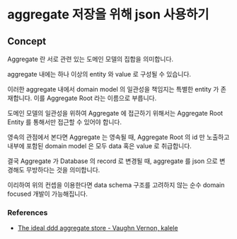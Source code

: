 # aggregate 저장을 위해 json 사용하기

## Concept

Aggregate 란 서로 관련 있는 도메인 모델의 집합을 의미합니다.

aggregate 내에는 하나 이상의 entity 와 value 로 구성될 수 있습니다.

이러한 aggregate 내에서 domain model 의 일관성을 책임지는 특별한 entity 가 존재합니다. 이를 Aggregate Root 라는 이름으로 부릅니다. 

도메인 모델의 일관성을 위하여 Aggregate 에 접근하기 위해서는 Aggregate Root Entity 를 통해서만 접근할 수 있어야 합니다.

영속의 관점에서 본다면 Aggregate 는 영속될 때, Aggregate Root 의 id 만 노출하고 내부에 포함된 domain model 은 모두 data 혹은 value 로 취급합니다.

결국 Aggregate 가 Database 의 record 로 변경될 때, aggregate 를 json 으로 변경해도 무방하다는 것을 의미합니다.

이리하여 위의 컨셉을 이용한다면 data schema 구조를 고려하지 않는 순수 domain focused 개발이 가능해집니다.

### References

- [The ideal ddd aggregate store - Vaughn Vernon, kalele](https://kalele.io/the-ideal-domain-driven-design-aggregate-store/)

